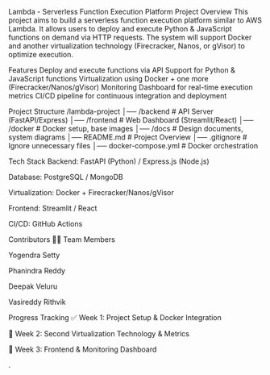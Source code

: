 Lambda - Serverless Function Execution Platform Project Overview This project aims to build a serverless function execution platform similar to AWS Lambda. It allows users to deploy and execute Python & JavaScript functions on demand via HTTP requests. The system will support Docker and another virtualization technology (Firecracker, Nanos, or gVisor) to optimize execution.

Features Deploy and execute functions via API Support for Python & JavaScript functions Virtualization using Docker + one more (Firecracker/Nanos/gVisor) Monitoring Dashboard for real-time execution metrics CI/CD pipeline for continuous integration and deployment

Project Structure /lambda-project │── /backend # API Server (FastAPI/Express) │── /frontend # Web Dashboard (Streamlit/React) │── /docker # Docker setup, base images │── /docs # Design documents, system diagrams │── README.md # Project Overview │── .gitignore # Ignore unnecessary files │── docker-compose.yml # Docker orchestration

Tech Stack Backend: FastAPI (Python) / Express.js (Node.js)

Database: PostgreSQL / MongoDB

Virtualization: Docker + Firecracker/Nanos/gVisor

Frontend: Streamlit / React

CI/CD: GitHub Actions

Contributors 👨‍💻 Team Members

Yogendra Setty
 
Phanindra Reddy

Deepak Veluru

Vasireddy Rithvik

Progress Tracking ✅ Week 1: Project Setup & Docker Integration

🔲 Week 2: Second Virtualization Technology & Metrics

🔲 Week 3: Frontend & Monitoring Dashboard

.
